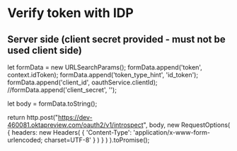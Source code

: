 # Verify token with IDP

## Server side (client secret provided - must not be used client side)

let formData = new URLSearchParams();
formData.append('token', context.idToken);
formData.append('token_type_hint', 'id_token');
formData.append('client_id', oauthService.clientId);
//formData.append('client_secret', '');

let body = formData.toString();

return http.post("https://dev-460081.oktapreview.com/oauth2/v1/introspect", body,
  new RequestOptions(
    {
      headers: new Headers(
        {
          'Content-Type': 'application/x-www-form-urlencoded; charset=UTF-8'
        }
      )
    }
  )
).toPromise();
